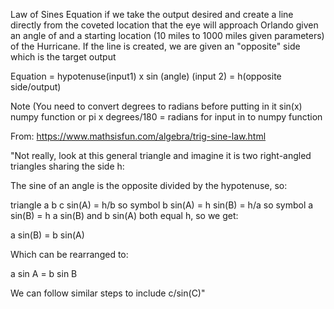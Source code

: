 Law of Sines Equation if we take the output desired and create a line directly from the coveted location that the eye will approach Orlando given an angle of and a starting location (10 miles to 1000 miles given parameters) of the Hurricane. If the line is created, we are given an "opposite" side which is the target output

Equation = hypotenuse(input1) x sin (angle) (input 2) = h(opposite side/output)

Note (You need to convert degrees to radians before putting in it sin(x) numpy function or pi x degrees/180 = radians for input in to numpy function

From: https://www.mathsisfun.com/algebra/trig-sine-law.html

"Not really, look at this general triangle and imagine it is two right-angled triangles sharing the side h:

The sine of an angle is the opposite divided by the hypotenuse, so:

triangle a b c sin(A) = h/b so symbol b sin(A) = h sin(B) = h/a so symbol a sin(B) = h a sin(B) and b sin(A) both equal h, so we get:

a sin(B) = b sin(A)

Which can be rearranged to:

a sin A = b sin B

We can follow similar steps to include c/sin(C)"